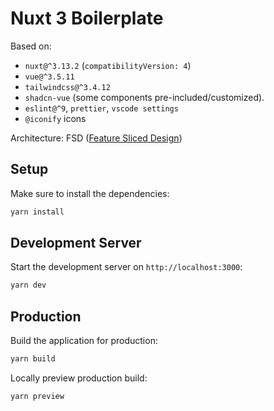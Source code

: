 # Nuxt 3 Boilerplate

Based on:

- `nuxt@^3.13.2` (`compatibilityVersion: 4`)
- `vue@^3.5.11`
- `tailwindcss@^3.4.12`
- `shadcn-vue` (some components pre-included/customized).
- `eslint@^9`, `prettier`, `vscode settings`
- `@iconify` icons

Architecture: FSD ([Feature Sliced Design](https://feature-sliced.design/docs/get-started/overview))

## Setup

Make sure to install the dependencies:

```bash
yarn install
```

## Development Server

Start the development server on `http://localhost:3000`:

```bash
yarn dev
```

## Production

Build the application for production:

```bash
yarn build

```

Locally preview production build:

```bash
yarn preview
```
